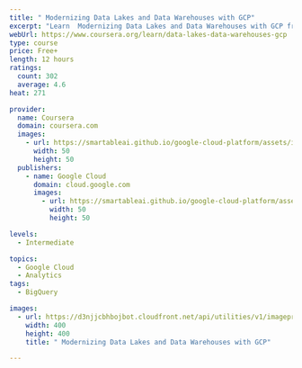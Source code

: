 ```yaml
---
title: " Modernizing Data Lakes and Data Warehouses with GCP"
excerpt: "Learn  Modernizing Data Lakes and Data Warehouses with GCP from Google Cloud. The two key components of any data pipeline are data lakes and warehouses. This course highlights use-cases for each type of storage and dives into the available data ..."
webUrl: https://www.coursera.org/learn/data-lakes-data-warehouses-gcp
type: course
price: Free+
length: 12 hours
ratings:
  count: 302
  average: 4.6
heat: 271

provider:
  name: Coursera
  domain: coursera.com
  images:
    - url: https://smartableai.github.io/google-cloud-platform/assets/images/organizations/coursera.com-50x50.jpg
      width: 50
      height: 50
  publishers:
    - name: Google Cloud
      domain: cloud.google.com
      images:
        - url: https://smartableai.github.io/google-cloud-platform/assets/images/organizations/cloud.google.com-50x50.jpg
          width: 50
          height: 50

levels:
  - Intermediate

topics:
  - Google Cloud
  - Analytics
tags:
  - BigQuery

images:
  - url: https://d3njjcbhbojbot.cloudfront.net/api/utilities/v1/imageproxy/https://s3.amazonaws.com/coursera-course-photos/d7/ae085568e94de29ca34917dfbae02a/BD-and-ML-Fundamentals-v3.jpg?auto=format%2Ccompress&dpr=1&w=400&h=400&fit=fill&bg=FFF
    width: 400
    height: 400
    title: " Modernizing Data Lakes and Data Warehouses with GCP"

---
```


